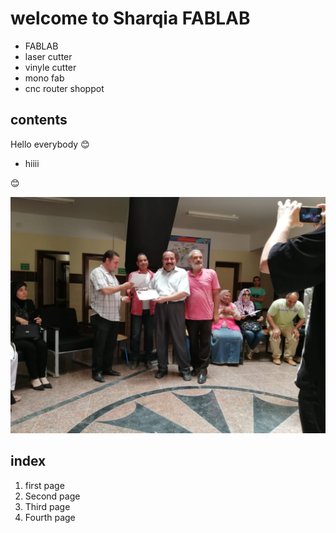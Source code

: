 # welcome to Sharqia FABLAB

- FABLAB
- laser cutter
- vinyle cutter
- mono fab
- cnc router shoppot

## contents

Hello everybody :blush:

- hiiii

:blush:

![alt text](asd.jpg)

## index
1. first page
2. Second page
3. Third page
4. Fourth page





